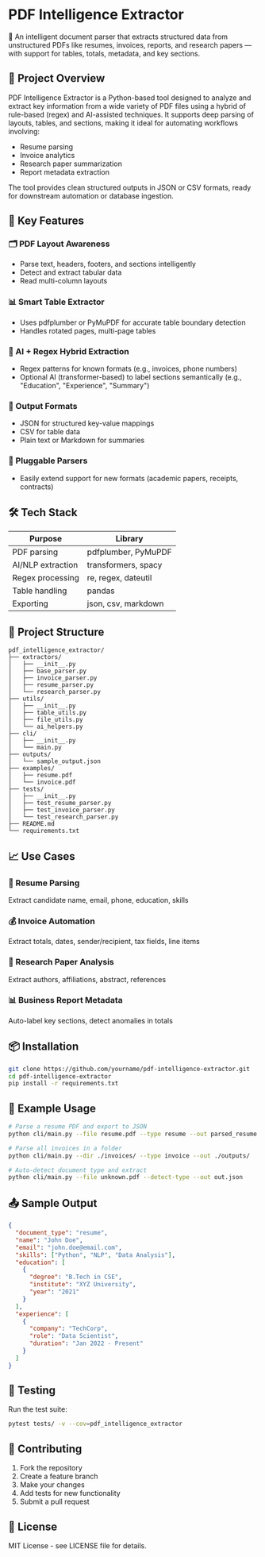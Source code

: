 # PDF Intelligence Extractor

📄 An intelligent document parser that extracts structured data from unstructured PDFs like resumes, invoices, reports, and research papers — with support for tables, totals, metadata, and key sections.

## 🚀 Project Overview

PDF Intelligence Extractor is a Python-based tool designed to analyze and extract key information from a wide variety of PDF files using a hybrid of rule-based (regex) and AI-assisted techniques. It supports deep parsing of layouts, tables, and sections, making it ideal for automating workflows involving:

- Resume parsing
- Invoice analytics
- Research paper summarization
- Report metadata extraction

The tool provides clean structured outputs in JSON or CSV formats, ready for downstream automation or database ingestion.

## 🧠 Key Features

### 🗂️ PDF Layout Awareness
- Parse text, headers, footers, and sections intelligently
- Detect and extract tabular data
- Read multi-column layouts

### 📊 Smart Table Extractor
- Uses pdfplumber or PyMuPDF for accurate table boundary detection
- Handles rotated pages, multi-page tables

### 🤖 AI + Regex Hybrid Extraction
- Regex patterns for known formats (e.g., invoices, phone numbers)
- Optional AI (transformer-based) to label sections semantically (e.g., "Education", "Experience", "Summary")

### 💾 Output Formats
- JSON for structured key-value mappings
- CSV for table data
- Plain text or Markdown for summaries

### 📌 Pluggable Parsers
- Easily extend support for new formats (academic papers, receipts, contracts)

## 🛠️ Tech Stack

| Purpose | Library |
|---------|---------|
| PDF parsing | pdfplumber, PyMuPDF |
| AI/NLP extraction | transformers, spacy |
| Regex processing | re, regex, dateutil |
| Table handling | pandas |
| Exporting | json, csv, markdown |

## 📂 Project Structure

```
pdf_intelligence_extractor/
├── extractors/
│   ├── __init__.py
│   ├── base_parser.py
│   ├── invoice_parser.py
│   ├── resume_parser.py
│   └── research_parser.py
├── utils/
│   ├── __init__.py
│   ├── table_utils.py
│   ├── file_utils.py
│   └── ai_helpers.py
├── cli/
│   ├── __init__.py
│   └── main.py
├── outputs/
│   └── sample_output.json
├── examples/
│   ├── resume.pdf
│   └── invoice.pdf
├── tests/
│   ├── __init__.py
│   ├── test_resume_parser.py
│   ├── test_invoice_parser.py
│   └── test_research_parser.py
├── README.md
└── requirements.txt
```

## 📈 Use Cases

### 📄 Resume Parsing
Extract candidate name, email, phone, education, skills

### 💰 Invoice Automation
Extract totals, dates, sender/recipient, tax fields, line items

### 🧪 Research Paper Analysis
Extract authors, affiliations, abstract, references

### 📊 Business Report Metadata
Auto-label key sections, detect anomalies in totals

## 📦 Installation

```bash
git clone https://github.com/yourname/pdf-intelligence-extractor.git
cd pdf-intelligence-extractor
pip install -r requirements.txt
```

## 🧪 Example Usage

```bash
# Parse a resume PDF and export to JSON
python cli/main.py --file resume.pdf --type resume --out parsed_resume.json

# Parse all invoices in a folder
python cli/main.py --dir ./invoices/ --type invoice --out ./outputs/

# Auto-detect document type and extract
python cli/main.py --file unknown.pdf --detect-type --out out.json
```

## 📤 Sample Output

```json
{
  "document_type": "resume",
  "name": "John Doe",
  "email": "john.doe@email.com",
  "skills": ["Python", "NLP", "Data Analysis"],
  "education": [
    {
      "degree": "B.Tech in CSE",
      "institute": "XYZ University",
      "year": "2021"
    }
  ],
  "experience": [
    {
      "company": "TechCorp",
      "role": "Data Scientist",
      "duration": "Jan 2022 - Present"
    }
  ]
}
```

## 🧪 Testing

Run the test suite:

```bash
pytest tests/ -v --cov=pdf_intelligence_extractor
```

## 🤝 Contributing

1. Fork the repository
2. Create a feature branch
3. Make your changes
4. Add tests for new functionality
5. Submit a pull request

## 📄 License

MIT License - see LICENSE file for details. 